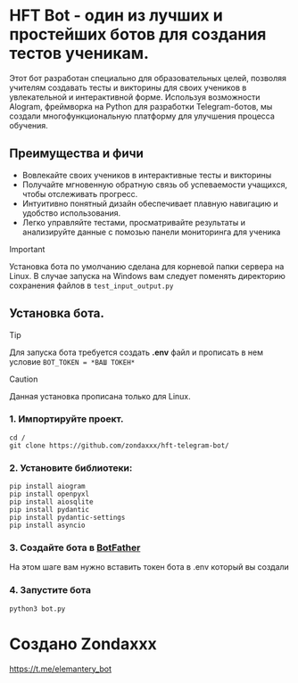 # HFT Bot - один из лучших и простейших ботов для создания тестов ученикам.
Этот бот разработан специально для образовательных целей, позволяя учителям создавать тесты и викторины для своих учеников в увлекательной и интерактивной форме. Используя возможности Alogram, фреймворка на Python для разработки Telegram-ботов, мы создали многофункциональную платформу для улучшения процесса обучения.
## Преимущества и фичи
* Вовлекайте своих учеников в интерактивные тесты и викторины
*  Получайте мгновенную обратную связь об успеваемости учащихся, чтобы отслеживать прогресс.
* Интуитивно понятный дизайн обеспечивает плавную навигацию и удобство использования.
* Легко управляйте тестами, просматривайте результаты и анализируйте данные c помозью панели мониторинга для ученика
 > [!IMPORTANT]
 >  Установка бота по умолчанию сделана для корневой папки сервера на Linux. В случае запуска на Windows вам следует поменять директорию сохранения файлов в `test_input_output.py`
## Установка бота.
> [!TIP]
> Для запуска бота требуется создать **.env** файл и прописать в нем условие `BOT_TOKEN = *ВАШ ТОКЕН*`

> [!CAUTION]
> Данная установка прописана только для Linux.
### 1. Импортируйте проект.
```
cd /
git clone https://github.com/zondaxxx/hft-telegram-bot/
```
### 2. Установите библиотеки:
```
pip install aiogram
pip install openpyxl
pip install aiosqlite
pip install pydantic
pip install pydantic-settings
pip install asyncio
```
### 3. Создайте бота в [BotFather](https://t.me/BotFather)
На этом шаге вам нужно вставить токен бота в .env который вы создали

### 4. Запустите бота
```
python3 bot.py
```
# Создано Zondaxxx
https://t.me/elemantery_bot
